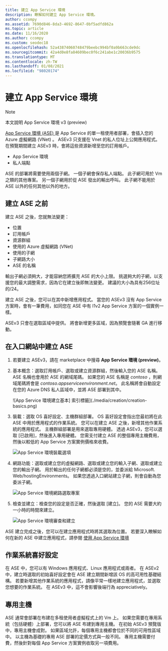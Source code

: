 ```yaml
---
title: 建立 App Service 環境
description: 瞭解如何建立 App Service 環境。
author: ccompy
ms.assetid: 7690d846-8da3-4692-8647-0bf5adfd862a
ms.topic: article
ms.date: 11/16/2020
ms.author: ccompy
ms.custom: seodec18
ms.openlocfilehash: 52a43874060748479beebc994bf0a9b663cde9dc
ms.sourcegitcommit: 42a4d0e8fa84609bec0f6c241abe1c20036b9575
ms.translationtype: MT
ms.contentlocale: zh-TW
ms.lasthandoff: 01/08/2021
ms.locfileid: "98020174"
---
```

# <a name="create-an-app-service-environment"></a>建立 App Service 環境

> [!NOTE]
> 本文說明 App Service 環境 v3 (preview) 
> 

[App Service 環境 (ASE) ][Intro]是 App Service 的單一租使用者部署，會插入您的 Azure 虛擬網路 (VNet) 。  ASEv3 只支援在 Vnet 的私人位址上公開應用程式。 在預覽期間建立 ASEv3 時，會將這些資源新增至您的訂用帳戶。

- App Service 環境
- 私人端點

ASE 的部署將需要使用兩個子網。  一個子網會保存私人端點。  此子網可用於 Vm 之類的其他專案。  另一個子網用於從 ASE 發出的輸出呼叫。  此子網不能用於 ASE 以外的任何其他以外的地方。 

## <a name="before-you-create-your-ase"></a>建立 ASE 之前

建立 ASE 之後，您就無法變更：

- 位置
- 訂用帳戶
- 資源群組
- 使用的 Azure 虛擬網路 (VNet) 
- 使用的子網
- 子網路大小
- ASE 的名稱

輸出子網必須夠大，才能容納您將擴充 ASE 的大小上限。 挑選夠大的子網，以支援您的最大調整需求，因為它在建立後即無法變更。 建議的大小為具有256位址的/24。

建立 ASE 之後，您可以在其中新增應用程式。 當您的 ASEv3 沒有 App Service 方案時，會有一筆費用，如同您在 ASE 中有 I1v2 App Service 方案的一個實例一樣。  

ASEv3 只會在選取區域中提供。 將會新增更多區域，因為預覽會隨著 GA 進行移動。 

## <a name="creating-an-ase-in-the-portal"></a>在入口網站中建立 ASE

1. 若要建立 ASEv3，請在 marketplace 中搜尋 **App Service 環境 (preview)**。  
2. 基本概念：選取訂用帳戶、選取或建立資源群組，然後輸入您的 ASE 名稱。  ASE 名稱也會用於 ASE 的網域尾碼。  如果您的 ASE 名稱是 *contoso* ，則網域尾碼將會是 *contoso.appserviceenvironment.net*。  此名稱將會自動設定在您的 Azure DNS 私人區域中，並將 ASE 部署到其中。 

    ![App Service 環境建立基本] 索引標籤](./media/creation/creation-basics.png)

3. 裝載：選取 OS 喜好設定、主機群組部署。 OS 喜好設定會指出您最初將在此 ASE 中用於應用程式的作業系統。 您可以在建立 ASE 之後，新增其他作業系統的應用程式。 主機群組部署是用來選取專用硬體。 透過 ASEv3，您可以選取 [已啟用]，然後進入專用硬體。 您需支付建立 ASE 的整個專用主機費用，然後以較低的 App Service 方案實例價格來收費。 

    ![App Service 環境裝載選項](./media/creation/creation-hosting.png)

4. 網路功能：選取或建立您的虛擬網路、選取或建立您的輸入子網、選取或建立您的輸出子網。 用於輸出的任何子網都必須是空的，並委派給 Microsoft. Web/hostingEnvironments。 如果您透過入口網站建立子網，則會自動為您委派子網。

    ![App Service 環境網路選取專案](./media/creation/creation-networking.png)

5. 檢查並建立：檢查您的設定是否正確，然後選取 [建立]。 您的 ASE 需要大約一小時的時間來建立。 

    ![App Service 環境審查和建立](./media/creation/creation-review.png)

ASE 建立完成之後，您可以在建立應用程式時將其選取為位置。 若要深入瞭解如何在新的 ASE 中建立應用程式，請參閱 [使用 App Service 環境][UsingASE]

## <a name="os-preference"></a>作業系統喜好設定
在 ASE 中，您可以有 Windows 應用程式、Linux 應用程式或兩者。 在 ASEv2 中，建立時選取的初始喜好設定會在 ASE 建立期間新增該 OS 的高可用性基礎結構。 若要新增其他作業系統的應用程式，請像平常一樣地建立應用程式，並選取您想要的作業系統。 在 ASEv3 中，這不會影響後端行為 appreciatively。  

## <a name="dedicated-hosts"></a>專用主機
ASE 通常會部署在布建在多租使用者虛擬程式上的 Vm 上。 如果您需要在專用系統（包括硬體）上部署，您可以將 ASE 布建到專用主機。 在初始 ASEv3 預覽版中，專用主機會成對。 如果區域允許，每個專用主機都會位於不同的可用性區域中。 以主機為基礎的專用 ASE 部署的定價方式與一般不同。 專用主機需要付費，然後針對每個 App Service 方案實例收取另一項費用。  

<!--Links-->
[Intro]: ./overview.md
[MakeASE]: ./creation.md
[ASENetwork]: ./networking.md
[UsingASE]: ./using.md
[UDRs]: ../../virtual-network/virtual-networks-udr-overview.md
[NSGs]: ../../virtual-network/network-security-groups-overview.md
[Pricing]: https://azure.microsoft.com/pricing/details/app-service/
[ARMOverview]: ../../azure-resource-manager/management/overview.md
[ConfigureSSL]: ../configure-ssl-certificate.md
[Kudu]: https://azure.microsoft.com/resources/videos/super-secret-kudu-debug-console-for-azure-web-sites/
[AppDeploy]: ../deploy-local-git.md
[ASEWAF]: app-service-app-service-environment-web-application-firewall.md
[AppGW]: ../../web-application-firewall/ag/ag-overview.md
[logalerts]: ../../azure-monitor/platform/alerts-log.md
